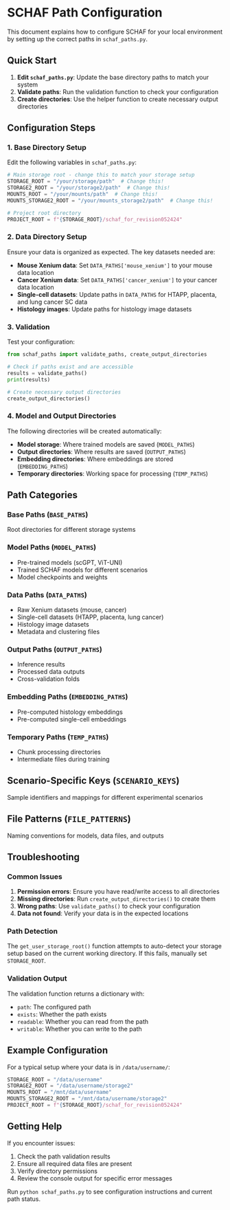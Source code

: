 # SCHAF Path Configuration

This document explains how to configure SCHAF for your local environment by setting up the correct paths in `schaf_paths.py`.

## Quick Start

1. **Edit `schaf_paths.py`**: Update the base directory paths to match your system
2. **Validate paths**: Run the validation function to check your configuration
3. **Create directories**: Use the helper function to create necessary output directories

## Configuration Steps

### 1. Base Directory Setup

Edit the following variables in `schaf_paths.py`:

```python
# Main storage root - change this to match your storage setup
STORAGE_ROOT = "/your/storage/path"  # Change this!
STORAGE2_ROOT = "/your/storage2/path"  # Change this!
MOUNTS_ROOT = "/your/mounts/path"  # Change this!
MOUNTS_STORAGE2_ROOT = "/your/mounts_storage2/path"  # Change this!

# Project root directory
PROJECT_ROOT = f"{STORAGE_ROOT}/schaf_for_revision052424"
```

### 2. Data Directory Setup

Ensure your data is organized as expected. The key datasets needed are:

- **Mouse Xenium data**: Set `DATA_PATHS['mouse_xenium']` to your mouse data location
- **Cancer Xenium data**: Set `DATA_PATHS['cancer_xenium']` to your cancer data location
- **Single-cell datasets**: Update paths in `DATA_PATHS` for HTAPP, placenta, and lung cancer SC data
- **Histology images**: Update paths for histology image datasets

### 3. Validation

Test your configuration:

```python
from schaf_paths import validate_paths, create_output_directories

# Check if paths exist and are accessible
results = validate_paths()
print(results)

# Create necessary output directories
create_output_directories()
```

### 4. Model and Output Directories

The following directories will be created automatically:

- **Model storage**: Where trained models are saved (`MODEL_PATHS`)
- **Output directories**: Where results are saved (`OUTPUT_PATHS`)
- **Embedding directories**: Where embeddings are stored (`EMBEDDING_PATHS`)
- **Temporary directories**: Working space for processing (`TEMP_PATHS`)

## Path Categories

### Base Paths (`BASE_PATHS`)
Root directories for different storage systems

### Model Paths (`MODEL_PATHS`)
- Pre-trained models (scGPT, ViT-UNI)
- Trained SCHAF models for different scenarios
- Model checkpoints and weights

### Data Paths (`DATA_PATHS`)
- Raw Xenium datasets (mouse, cancer)
- Single-cell datasets (HTAPP, placenta, lung cancer)
- Histology image datasets
- Metadata and clustering files

### Output Paths (`OUTPUT_PATHS`)
- Inference results
- Processed data outputs
- Cross-validation folds

### Embedding Paths (`EMBEDDING_PATHS`)
- Pre-computed histology embeddings
- Pre-computed single-cell embeddings

### Temporary Paths (`TEMP_PATHS`)
- Chunk processing directories
- Intermediate files during training

## Scenario-Specific Keys (`SCENARIO_KEYS`)
Sample identifiers and mappings for different experimental scenarios

## File Patterns (`FILE_PATTERNS`)
Naming conventions for models, data files, and outputs

## Troubleshooting

### Common Issues

1. **Permission errors**: Ensure you have read/write access to all directories
2. **Missing directories**: Run `create_output_directories()` to create them
3. **Wrong paths**: Use `validate_paths()` to check your configuration
4. **Data not found**: Verify your data is in the expected locations

### Path Detection

The `get_user_storage_root()` function attempts to auto-detect your storage setup based on the current working directory. If this fails, manually set `STORAGE_ROOT`.

### Validation Output

The validation function returns a dictionary with:
- `path`: The configured path
- `exists`: Whether the path exists
- `readable`: Whether you can read from the path
- `writable`: Whether you can write to the path

## Example Configuration

For a typical setup where your data is in `/data/username/`:

```python
STORAGE_ROOT = "/data/username"
STORAGE2_ROOT = "/data/username/storage2"
MOUNTS_ROOT = "/mnt/data/username"
MOUNTS_STORAGE2_ROOT = "/mnt/data/username/storage2"
PROJECT_ROOT = f"{STORAGE_ROOT}/schaf_for_revision052424"
```

## Getting Help

If you encounter issues:

1. Check the path validation results
2. Ensure all required data files are present
3. Verify directory permissions
4. Review the console output for specific error messages

Run `python schaf_paths.py` to see configuration instructions and current path status. 